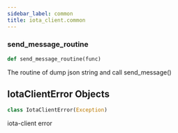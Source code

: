 ```yaml
---
sidebar_label: common
title: iota_client.common
---
```


### send\_message\_routine

```python
def send_message_routine(func)
```

The routine of dump json string and call send_message()

## IotaClientError Objects

```python
class IotaClientError(Exception)
```

iota-client error

